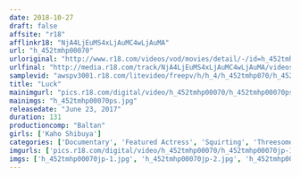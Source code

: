 ```yaml
---
date: 2018-10-27
draft: false
affsite: "r18"
afflinkr18: "NjA4LjEuMS4xLjAuMC4wLjAuMA"
url: "h_452tmhp00070"
urloriginal: "http://www.r18.com/videos/vod/movies/detail/-/id=h_452tmhp00070"
urlfinal: "http://media.r18.com/track/NjA4LjEuMS4xLjAuMC4wLjAuMA/videos/vod/movies/detail/-/id=h_452tmhp00070"
samplevid: "awspv3001.r18.com/litevideo/freepv/h/h_4/h_452tmhp070/h_452tmhp070_dmb_w.mp4"
title: "Luck"
mainimgurl: "pics.r18.com/digital/video/h_452tmhp00070/h_452tmhp00070ps.jpg"
mainimgs: "h_452tmhp00070ps.jpg"
releasedate: "June 23, 2017"
duration: 131
productioncomp: "Baltan"
girls: ['Kaho Shibuya']
categories: ['Documentary', 'Featured Actress', 'Squirting', 'Threesome / Foursome', 'Huge Tits', 'Hi-Def']
imgurls: ['pics.r18.com/digital/video/h_452tmhp00070/h_452tmhp00070jp-1.jpg', 'pics.r18.com/digital/video/h_452tmhp00070/h_452tmhp00070jp-2.jpg', 'pics.r18.com/digital/video/h_452tmhp00070/h_452tmhp00070jp-3.jpg', 'pics.r18.com/digital/video/h_452tmhp00070/h_452tmhp00070jp-4.jpg', 'pics.r18.com/digital/video/h_452tmhp00070/h_452tmhp00070jp-5.jpg', 'pics.r18.com/digital/video/h_452tmhp00070/h_452tmhp00070jp-6.jpg', 'pics.r18.com/digital/video/h_452tmhp00070/h_452tmhp00070jp-7.jpg', 'pics.r18.com/digital/video/h_452tmhp00070/h_452tmhp00070jp-8.jpg', 'pics.r18.com/digital/video/h_452tmhp00070/h_452tmhp00070jp-9.jpg', 'pics.r18.com/digital/video/h_452tmhp00070/h_452tmhp00070jp-10.jpg', 'pics.r18.com/digital/video/h_452tmhp00070/h_452tmhp00070jp-11.jpg', 'pics.r18.com/digital/video/h_452tmhp00070/h_452tmhp00070jp-12.jpg', 'pics.r18.com/digital/video/h_452tmhp00070/h_452tmhp00070jp-13.jpg', 'pics.r18.com/digital/video/h_452tmhp00070/h_452tmhp00070jp-14.jpg', 'pics.r18.com/digital/video/h_452tmhp00070/h_452tmhp00070jp-15.jpg', 'pics.r18.com/digital/video/h_452tmhp00070/h_452tmhp00070jp-16.jpg', 'pics.r18.com/digital/video/h_452tmhp00070/h_452tmhp00070jp-17.jpg', 'pics.r18.com/digital/video/h_452tmhp00070/h_452tmhp00070jp-18.jpg', 'pics.r18.com/digital/video/h_452tmhp00070/h_452tmhp00070jp-19.jpg', 'pics.r18.com/digital/video/h_452tmhp00070/h_452tmhp00070jp-20.jpg']
imgs: ['h_452tmhp00070jp-1.jpg', 'h_452tmhp00070jp-2.jpg', 'h_452tmhp00070jp-3.jpg', 'h_452tmhp00070jp-4.jpg', 'h_452tmhp00070jp-5.jpg', 'h_452tmhp00070jp-6.jpg', 'h_452tmhp00070jp-7.jpg', 'h_452tmhp00070jp-8.jpg', 'h_452tmhp00070jp-9.jpg', 'h_452tmhp00070jp-10.jpg', 'h_452tmhp00070jp-11.jpg', 'h_452tmhp00070jp-12.jpg', 'h_452tmhp00070jp-13.jpg', 'h_452tmhp00070jp-14.jpg', 'h_452tmhp00070jp-15.jpg', 'h_452tmhp00070jp-16.jpg', 'h_452tmhp00070jp-17.jpg', 'h_452tmhp00070jp-18.jpg', 'h_452tmhp00070jp-19.jpg', 'h_452tmhp00070jp-20.jpg']
---
```

